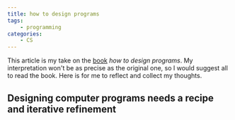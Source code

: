 ```yaml
---
title: how to design programs
tags:
    - programming
categories:
    - CS
---
```


This article is my take on the [book](https://htdp.org/2023-8-14/Book/) *how to design programs*. My interpretation won't be as precise as the original one, so I would suggest all to read the book. Here is for me to reflect and collect my thoughts.

## Designing computer programs needs a recipe and iterative refinement


